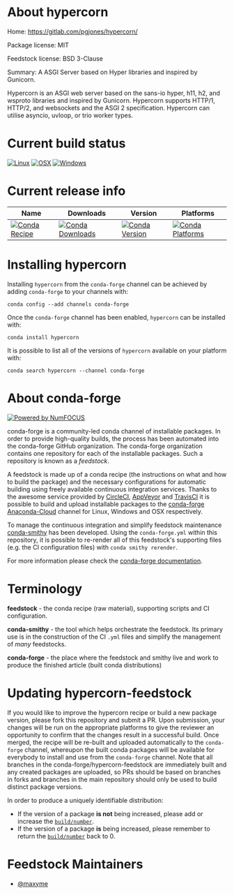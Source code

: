 <!--
# -*- mode: jinja -*-
-->

About hypercorn
===============

Home: https://gitlab.com/pgjones/hypercorn/

Package license: MIT

Feedstock license: BSD 3-Clause

Summary: A ASGI Server based on Hyper libraries and inspired by Gunicorn.

Hypercorn is an ASGI web server based on the sans-io hyper, h11, h2,
and wsproto libraries and inspired by Gunicorn. Hypercorn supports HTTP/1, HTTP/2,
and websockets and the ASGI 2 specification. Hypercorn can utilise asyncio,
uvloop, or trio worker types.


Current build status
====================

[![Linux](https://img.shields.io/circleci/project/github/conda-forge/hypercorn-feedstock/master.svg?label=Linux)](https://circleci.com/gh/conda-forge/hypercorn-feedstock)
[![OSX](https://img.shields.io/travis/conda-forge/hypercorn-feedstock/master.svg?label=macOS)](https://travis-ci.org/conda-forge/hypercorn-feedstock)
[![Windows](https://img.shields.io/appveyor/ci/conda-forge/hypercorn-feedstock/master.svg?label=Windows)](https://ci.appveyor.com/project/conda-forge/hypercorn-feedstock/branch/master)

Current release info
====================

| Name | Downloads | Version | Platforms |
| --- | --- | --- | --- |
| [![Conda Recipe](https://img.shields.io/badge/recipe-hypercorn-green.svg)](https://anaconda.org/conda-forge/hypercorn) | [![Conda Downloads](https://img.shields.io/conda/dn/conda-forge/hypercorn.svg)](https://anaconda.org/conda-forge/hypercorn) | [![Conda Version](https://img.shields.io/conda/vn/conda-forge/hypercorn.svg)](https://anaconda.org/conda-forge/hypercorn) | [![Conda Platforms](https://img.shields.io/conda/pn/conda-forge/hypercorn.svg)](https://anaconda.org/conda-forge/hypercorn) |

Installing hypercorn
====================

Installing `hypercorn` from the `conda-forge` channel can be achieved by adding `conda-forge` to your channels with:

```
conda config --add channels conda-forge
```

Once the `conda-forge` channel has been enabled, `hypercorn` can be installed with:

```
conda install hypercorn
```

It is possible to list all of the versions of `hypercorn` available on your platform with:

```
conda search hypercorn --channel conda-forge
```


About conda-forge
=================

[![Powered by NumFOCUS](https://img.shields.io/badge/powered%20by-NumFOCUS-orange.svg?style=flat&colorA=E1523D&colorB=007D8A)](http://numfocus.org)

conda-forge is a community-led conda channel of installable packages.
In order to provide high-quality builds, the process has been automated into the
conda-forge GitHub organization. The conda-forge organization contains one repository
for each of the installable packages. Such a repository is known as a *feedstock*.

A feedstock is made up of a conda recipe (the instructions on what and how to build
the package) and the necessary configurations for automatic building using freely
available continuous integration services. Thanks to the awesome service provided by
[CircleCI](https://circleci.com/), [AppVeyor](https://www.appveyor.com/)
and [TravisCI](https://travis-ci.org/) it is possible to build and upload installable
packages to the [conda-forge](https://anaconda.org/conda-forge)
[Anaconda-Cloud](https://anaconda.org/) channel for Linux, Windows and OSX respectively.

To manage the continuous integration and simplify feedstock maintenance
[conda-smithy](https://github.com/conda-forge/conda-smithy) has been developed.
Using the ``conda-forge.yml`` within this repository, it is possible to re-render all of
this feedstock's supporting files (e.g. the CI configuration files) with ``conda smithy rerender``.

For more information please check the [conda-forge documentation](https://conda-forge.org/docs/).

Terminology
===========

**feedstock** - the conda recipe (raw material), supporting scripts and CI configuration.

**conda-smithy** - the tool which helps orchestrate the feedstock.
                   Its primary use is in the construction of the CI ``.yml`` files
                   and simplify the management of *many* feedstocks.

**conda-forge** - the place where the feedstock and smithy live and work to
                  produce the finished article (built conda distributions)


Updating hypercorn-feedstock
============================

If you would like to improve the hypercorn recipe or build a new
package version, please fork this repository and submit a PR. Upon submission,
your changes will be run on the appropriate platforms to give the reviewer an
opportunity to confirm that the changes result in a successful build. Once
merged, the recipe will be re-built and uploaded automatically to the
`conda-forge` channel, whereupon the built conda packages will be available for
everybody to install and use from the `conda-forge` channel.
Note that all branches in the conda-forge/hypercorn-feedstock are
immediately built and any created packages are uploaded, so PRs should be based
on branches in forks and branches in the main repository should only be used to
build distinct package versions.

In order to produce a uniquely identifiable distribution:
 * If the version of a package **is not** being increased, please add or increase
   the [``build/number``](https://conda.io/docs/user-guide/tasks/build-packages/define-metadata.html#build-number-and-string).
 * If the version of a package **is** being increased, please remember to return
   the [``build/number``](https://conda.io/docs/user-guide/tasks/build-packages/define-metadata.html#build-number-and-string)
   back to 0.

Feedstock Maintainers
=====================

* [@maxyme](https://github.com/maxyme/)

